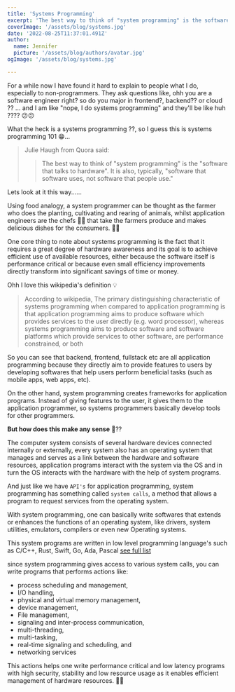```yaml
---
title: 'Systems Programming'
excerpt: 'The best way to think of "system programming" is the software that talks to hardware'
coverImage: '/assets/blog/systems.jpg'
date: '2022-08-25T11:37:01.491Z'
author:
  name: Jennifer
  picture: '/assets/blog/authors/avatar.jpg'
ogImage: '/assets/blog/systems.jpg'

---
```

For a while now I have found it hard to explain to people what I do, especially to non-programmers. They ask questions like, ohh you are a software engineer right? so do you major in frontend?, backend?? or cloud ?? ... and I am like "nope, I do systems programming" and they'll be like huh ???? 😕😕

What the heck is a systems programming ??, so I guess this is systems programming 101 😁...

> Julie Haugh from Quora said: 
>> The best way to think of "system programming" is the "software that talks to hardware". It is also, typically, "software that software uses, not software that people use." 

Lets look at it this way......

Using food analogy, a system programmer can be thought as the farmer who does the planting, cultivating and rearing of animals, whilst application engineers are the chefs 👨‍🍳 that take the farmers produce and makes delicious dishes for the consumers. 🍴🥄

One core thing to note about systems programming is the fact that it requires a great degree of hardware awareness and its goal is to achieve efficient use of available resources, either because the software itself is performance critical or because even small efficiency improvements directly transform into significant savings of time or money.

Ohh I love this wikipedia's definition 💡

> According to wikipedia, The primary distinguishing characteristic of systems programming when compared to application programming is that application programming aims to produce software which provides services to the user directly (e.g. word processor), whereas systems programming aims to produce software and software platforms which provide services to other software, are performance constrained, or both

So you can see that backend, frontend, fullstack etc are all application programming because they directly aim to provide features to users by developing softwares that help users perform beneficial tasks (such as mobile apps, web apps, etc).

On the other hand, system programming creates frameworks for application programs. Instead of giving features to the user, it gives them to the application programmer, so systems programmers basically develop tools for other programmers.


__But how does this make any sense__ 🤔??

The computer system consists of several hardware devices connected internally or externally, every system also has an operating system that manages and serves as a link between the hardware and software resources, application programs interact with the system via the OS and in turn the OS interacts with the hardware with the help of system programs. 

And just like we have `API's` for application programming, system programming has something called `system calls`, a method that allows a program to request services from the operating system.

With system programming, one can basically write softwares that extends or enhances the functions of an operating system, like drivers, system utilities, emulators, compilers or even new Operating systems.

This system programs are written in low level programming language's such as C/C++, Rust, Swift, Go, Ada, Pascal [see full list](https://en.wikipedia.org/wiki/System_programming_language#Major_languages)

since system programming gives access to various system calls, you can write programs that performs actions like:

- process scheduling and management,
- I/O handling,
- physical and virtual memory management,
- device management,
- File management,
- signaling and inter-process communication,
- multi-threading,
- multi-tasking,
- real-time signaling and scheduling, and
- networking services

This actions helps one write performance critical and low latency programs with high security, stability and low resource usage as it enables efficient management of hardware resources. 💨💨